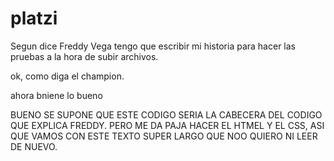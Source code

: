 # platzi

Segun dice Freddy Vega tengo que escribir mi historia para hacer las pruebas a la hora de subir archivos.

ok, como diga el champion.

ahora bniene lo bueno



BUENO SE SUPONE QUE ESTE CODIGO SERIA LA CABECERA DEL CODIGO QUE EXPLICA FREDDY. PERO ME DA PAJA HACER EL HTMEL Y EL CSS, ASI QUE VAMOS CON ESTE TEXTO SUPER LARGO QUE NOO QUIERO NI LEER DE NUEVO.